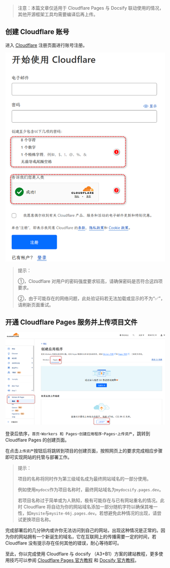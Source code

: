 >注意：本篇文章仅适用于 Cloudflare Pages 与 Docsify 联动使用的情况，其他开源框架工具均需要编译后再上传。

## 创建 Cloudflare 账号

进入 [Cloudflare](https://dash.cloudflare.com/sign-up/zh-CN) 注册页面进行账号注册。

![示例图：Cloudflare 注册](../../../../static/media/cloudflare-signup.png)

>提示：
>
>①，Cloudflare 对用户的密码强度要求较高，请确保密码是否符合这四项要求。
>
>②，由于可能存在的网络问题，此处验证码若无法加载或显示的不为“✅”，请刷新页面重试。

## 开通 Cloudflare Pages 服务并上传项目文件

![Cloudflare Pages 项目上传步骤](../../../../static/media/cloudflare-upload.png)

登录后依序，`首页`-`Workers 和 Pages`-`创建应用程序`-`Pages`-`上传资产`，跳转到 Cloudflare Pages 的创建页面。

在点击`上传资产`按钮后将跳转到项目的创建页面，按照网页上的要求完成相应步骤即可实现网站的托管与部署工作。

>提示：
>
>项目的名称将同时作为第三级域名成为最终网站域名的一部分使用。
>
>例如使用`mydocs`作为项目名称时，最终网站域名为`mydocsify.pages.dev`。
>
>若项目名称过于简单或为人熟知，极有可能存在与已有网站重名的情况。此时 Cloudflare 将自动为你的网站域名添加一部分随机字符以确保其唯一性，如`mysite`与`mysite-66j.pages.dev`。若想避免此种情况的出现，请尝试更换项目名称。

完成部署后的几分钟内或许你无法访问到自己的网站，出现这种情况是正常的。因为你的网站拥有一个新诞生的域名，它在互联网上的传播需要一定的时间，若 Cloudflare 没有提示存在任何其他的错误，耐心等待即可。

至此，你以完成使用 Cloudflare 与 docsify （A3+B1）方案的建站教程，更多使用技巧可以参阅 [Cloudflare Pages 官方教程](https://developers.cloudflare.com/pages) 和 [Docsify 官方教程](https://docsify.js.org/#/zh-cn/)。
